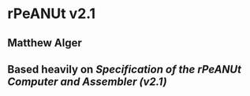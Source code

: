 # rPeANUt v2.1
## Matthew Alger
## Based heavily on _Specification of the rPeANUt Computer and Assembler (v2.1)_
